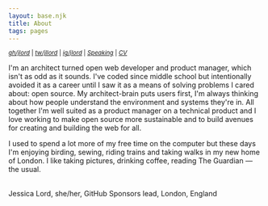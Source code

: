 ```yaml
---
layout: base.njk
title: About
tags: pages
---
```


<small><em>[gh/jlord](https://github.com/jlord)</em> | <em>[tw/jllord](https://twitter.com/jllord)</em> | <em>[ig/jlord](https://instagram.com/jlord)</em> | <em>[Speaking](/speaking)</em> | <em>[CV](https://read.cv/jlord)</em></small>
<!-- TODO: You need a photo, rename page your name -->
<span class="mega-text">
I'm an architect turned open web developer and product manager, which isn't as odd as it sounds. I've coded since middle school but intentionally avoided it as a career until I saw it as a means of solving problems I cared about: open source. My architect-brain puts users first, I'm always thinking about how people understand the environment and systems they're in. All together I'm well suited as a product manager on a technical product and I love working to make open source more sustainable and to build avenues for creating and building the web for all.  
</span>

I used to spend a lot more of my free time on the computer but these days I'm enjoying birding, sewing, riding trains and taking walks in my new home of London. I like taking pictures, drinking coffee, reading The Guardian — the usual. 

<br><span class="meta-text">
Jessica Lord, she/her, GitHub Sponsors lead, London, England
</span>
<!-- I lead [GitHub Sponsors](https://github.com/sponsors). I hail from the geographic center of the state of Georgia and reside in London, England.  -->

<!-- I'm a backend engineer at [Splice](https://splice.com). Before that I worked on a bunch of things at [GitHub](https://github.com), last was starting the [Electron](https://electronjs.org) team. The year that changed everything was being a [Code for America](https://www.codeforamerica.org) fellow in 2012.

I did the fellowship after working at the City of Boston's Urban Design Technology group and an architecture firm. Before that I was in college, Georgia Tech, graduating with an architecture degree. Before all that I was an awkward teen in Middle Georgia and a baby!

I champion open knowledge, documentation, and kindness. Also: [open source is a privilege](/blog/osos-talk.html). Selected side projects are on my [work](/work.html) page. -->

<!-- TODO: Auto add anchors to headers -->
<!-- ## <span id="speaking">Speaking</span> -->
<!-- TODO: If no url, skip, or go add missing urls -->
<!-- {% for event in events %}
- [{{ event.title }}]({{ event.url }}) <span class="meta-text">{{ event.details }}</span>
{%- endfor %} -->
